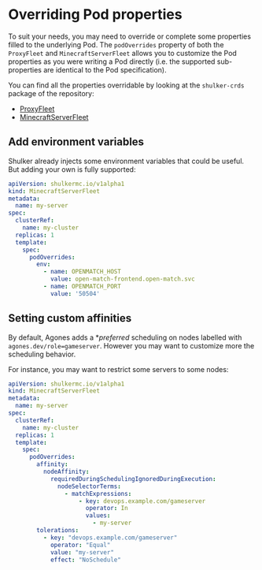 # Overriding Pod properties

To suit your needs, you may need to override or complete some
properties filled to the underlying Pod. The `podOverrides`
property of both the `ProxyFleet` and `MinecraftServerFleet`
allows you to customize the Pod properties as you were writing
a Pod directly (i.e. the supported sub-properties are identical
to the Pod specification).

You can find all the properties overridable by looking at the
`shulker-crds` package of the repository:

-  [ProxyFleet](https://github.com/jeremylvln/Shulker/blob/main/packages/shulker-crds/v1alpha1/proxyfleet_types.go)
-  [MinecraftServerFleet](https://github.com/jeremylvln/Shulker/blob/main/packages/shulker-crds/v1alpha1/minecraftserverfleet_types.go)

## Add environment variables

Shulker already injects some environment variables that could
be useful. But adding your own is fully supported:

```yaml title="server.yaml" showLineNumbers
apiVersion: shulkermc.io/v1alpha1
kind: MinecraftServerFleet
metadata:
  name: my-server
spec:
  clusterRef:
    name: my-cluster
  replicas: 1
  template:
    spec:
      podOverrides:
        env:
          - name: OPENMATCH_HOST
            value: open-match-frontend.open-match.svc
          - name: OPENMATCH_PORT
            value: '50504'
```

## Setting custom affinities

By default, Agones adds a **preferred* scheduling on nodes
labelled with `agones.dev/role=gameserver`. However you
may want to customize more the scheduling behavior.

For instance, you may want to restrict some servers to some
nodes:

```yaml title="server.yaml" showLineNumbers
apiVersion: shulkermc.io/v1alpha1
kind: MinecraftServerFleet
metadata:
  name: my-server
spec:
  clusterRef:
    name: my-cluster
  replicas: 1
  template:
    spec:
      podOverrides:
        affinity:
          nodeAffinity:
            requiredDuringSchedulingIgnoredDuringExecution:
              nodeSelectorTerms:
                - matchExpressions:
                    - key: devops.example.com/gameserver
                      operator: In
                      values:
                        - my-server
        tolerations:
          - key: "devops.example.com/gameserver"
            operator: "Equal"
            value: "my-server"
            effect: "NoSchedule"
```
